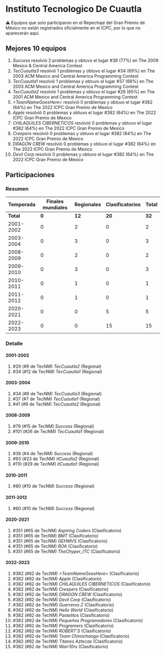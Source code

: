 # Instituto Tecnologico De Cuautla

:warning: Equipos que solo participaron en el Repechaje del Gran Premio de México no están registrados oficialmente en el ICPC, por lo que no aparecerán aquí.

## Mejores 10 equipos

1. _Success_ resolvió 2 problemas y obtuvo el lugar #38 (77%) en The 2009 Mexico & Central America Contest
1. _TecCuautla3_ resolvió 1 problemas y obtuvo el lugar #34 (69%) en The 2003 ACM Mexico and Central America Programming Contest
1. _TecCuautla1_ resolvió 1 problemas y obtuvo el lugar #37 (66%) en The 2003 ACM Mexico and Central America Programming Contest
1. _TecCuautla2_ resolvió 1 problemas y obtuvo el lugar #29 (65%) en The 2001 ACM Mexico and Central America Programming Contest
1. _>TeamNameGoesHere<_ resolvió 0 problemas y obtuvo el lugar #382 (64%) en The 2022 ICPC Gran Premio de Mexico
1. _Apple_ resolvió 0 problemas y obtuvo el lugar #382 (64%) en The 2022 ICPC Gran Premio de Mexico
1. _CHILAQUILES CIBERNETICOS_ resolvió 0 problemas y obtuvo el lugar #382 (64%) en The 2022 ICPC Gran Premio de Mexico
1. _Creepers_ resolvió 0 problemas y obtuvo el lugar #382 (64%) en The 2022 ICPC Gran Premio de Mexico
1. _DRAGON CREW_ resolvió 0 problemas y obtuvo el lugar #382 (64%) en The 2022 ICPC Gran Premio de Mexico
1. _Devil Corp_ resolvió 0 problemas y obtuvo el lugar #382 (64%) en The 2022 ICPC Gran Premio de Mexico

## Participaciones

### Resumen

| Temporada | Finales mundiales | Regionales | Clasificatorios | Total |
| --- | --- | --- | --- | --- |
| **Total** | **0** | **12** | **20** | **32** |
| 2001-2002 | 0 | 2 | 0 | 2 |
| 2003-2004 | 0 | 3 | 0 | 3 |
| 2008-2009 | 0 | 2 | 0 | 2 |
| 2009-2010 | 0 | 3 | 0 | 3 |
| 2010-2011 | 0 | 1 | 0 | 1 |
| 2011-2012 | 0 | 1 | 0 | 1 |
| 2020-2021 | 0 | 0 | 5 | 5 |
| 2022-2023 | 0 | 0 | 15 | 15 |

### Detalle

#### 2001-2002

1. #29 (#9 de TecNM) _TecCuautla2_ (Regional)
1. #34 (#12 de TecNM) _TecCuautla1_ (Regional)

#### 2003-2004

1. #34 (#6 de TecNM) _TecCuautla3_ (Regional)
1. #37 (#7 de TecNM) _TecCuautla1_ (Regional)
1. #41 (#9 de TecNM) _TecCuautla2_ (Regional)

#### 2008-2009

1. #79 (#15 de TecNM) _Success_ (Regional)
1. #101 (#26 de TecNM) _TecCuautla1_ (Regional)

#### 2009-2010

1. #38 (#4 de TecNM) _Success_ (Regional)
1. #93 (#23 de TecNM) _itCuautla2_ (Regional)
1. #110 (#29 de TecNM) _itCuautla1_ (Regional)

#### 2010-2011

1. #80 (#10 de TecNM) _Success_ (Regional)

#### 2011-2012

1. #60 (#10 de TecNM) _Success_ (Regional)

#### 2020-2021

1. #351 (#65 de TecNM) _Aspiring Coders_ (Clasificatorio)
1. #351 (#65 de TecNM) _BMT_ (Clasificatorio)
1. #351 (#65 de TecNM) _GEHMVS_ (Clasificatorio)
1. #351 (#65 de TecNM) _ROA_ (Clasificatorio)
1. #351 (#65 de TecNM) _TheChyper_ITC_ (Clasificatorio)

#### 2022-2023

1. #382 (#82 de TecNM) _>TeamNameGoesHere<_ (Clasificatorio)
1. #382 (#82 de TecNM) _Apple_ (Clasificatorio)
1. #382 (#82 de TecNM) _CHILAQUILES CIBERNETICOS_ (Clasificatorio)
1. #382 (#82 de TecNM) _Creepers_ (Clasificatorio)
1. #382 (#82 de TecNM) _DRAGON CREW_ (Clasificatorio)
1. #382 (#82 de TecNM) _Devil Corp_ (Clasificatorio)
1. #382 (#82 de TecNM) _Guerreros Z_ (Clasificatorio)
1. #382 (#82 de TecNM) _Hello World_ (Clasificatorio)
1. #382 (#82 de TecNM) _Pastelitos_ (Clasificatorio)
1. #382 (#82 de TecNM) _Pequeños Programadores_ (Clasificatorio)
1. #382 (#82 de TecNM) _Programers_ (Clasificatorio)
1. #382 (#82 de TecNM) _ROBERT'S_ (Clasificatorio)
1. #382 (#82 de TecNM) _Team Chimichanga_ (Clasificatorio)
1. #382 (#82 de TecNM) _Titanes Aztecas_ (Clasificatorio)
1. #382 (#82 de TecNM) _Warr10rs_ (Clasificatorio)




